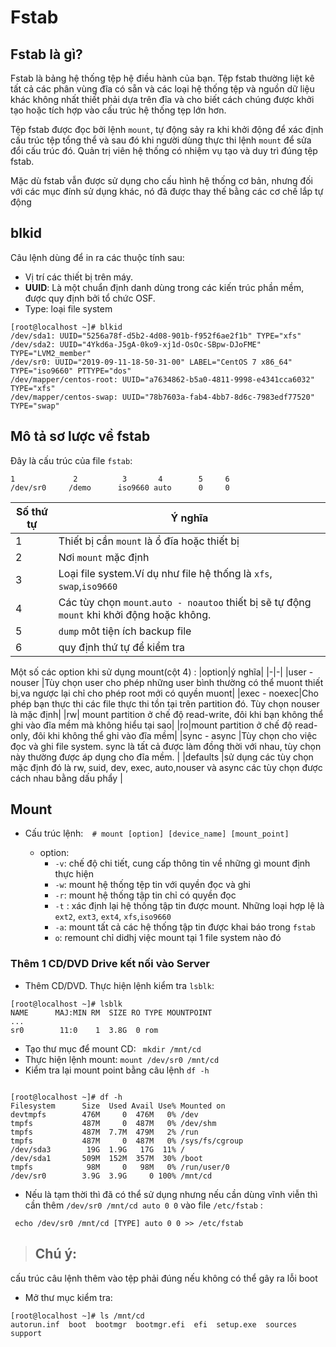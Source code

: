 # Fstab
## Fstab là gì?
Fstab là bảng hệ thống tệp hệ điều hành của bạn. Tệp fstab thường liệt kê tất cả các phân vùng đĩa có sẵn và các loại hệ thống tệp và nguồn dữ liệu khác không nhất thiết phải dựa trên đĩa và cho biết cách chúng được khởi tạo hoặc tích hợp vào cấu trúc hệ thống tẹp lớn hơn.

Tệp fstab được đọc bởi lệnh `mount`, tự động sảy ra khi khởi động để xác định cấu trúc tệp tổng thể và sau đó khi người dùng thực thi lệnh `mount` để sửa đổi cấu trúc đó. Quản trị viên hệ thống có nhiệm vụ tạo và duy trì đúng tệp fstab.

Mặc dù fstab vẫn được sử dụng cho cấu hình hệ thống cơ bản, nhưng đối với các mục đính sử dụng khác, nó đã được thay thế bằng các cơ chế lắp tự động
## blkid
Câu lệnh dùng để in ra các thuộc tính sau:
* Vị trí các thiết bị trên máy.
* **UUID**: Là một chuẩn định danh dùng trong các kiến trúc phần mềm, được quy định bởi tổ chức OSF.
* Type: loại file system 
```
[root@localhost ~]# blkid
/dev/sda1: UUID="5256a78f-d5b2-4d08-901b-f952f6ae2f1b" TYPE="xfs"
/dev/sda2: UUID="4Ykd6a-J5gA-0ko9-xj1d-OsOc-SBpw-DJoFME" TYPE="LVM2_member"
/dev/sr0: UUID="2019-09-11-18-50-31-00" LABEL="CentOS 7 x86_64" TYPE="iso9660" PTTYPE="dos"
/dev/mapper/centos-root: UUID="a7634862-b5a0-4811-9998-e4341cca6032" TYPE="xfs"
/dev/mapper/centos-swap: UUID="78b7603a-fab4-4bb7-8d6c-7983edf77520" TYPE="swap"
```
## Mô tả sơ lược về fstab
Đây là cấu trúc của file `fstab`:
```
1             2          3       4        5     6
/dev/sr0     /demo      iso9660 auto      0     0

```
|Số thứ tự|Ý nghĩa|
|-|-|
|1|Thiết bị cần `mount` là ổ đĩa hoặc thiết bị|
|2|Nơi `mount` mặc định|
|3|Loại file system.Ví dụ như file hệ thống là `xfs`, `swap`,`iso9660`|
|4|Các tùy chọn `mount`.`auto - noautoo` thiết bị sẽ tự động `mount` khi khởi động hoặc không.|
|5|`dump` môt tiện ích backup file|
|6|quy định thứ tự để kiểm tra|

Một số các option khi sử dụng mount(cột 4) :
|option|ý nghĩa|
|-|-|
|user - nouser |Tùy chọn user cho phép những user bình thường có thể muont thiết bị,va ngược lại chỉ cho phép root mới có quyền muont|
|exec - noexec|Cho phép bạn thực thi các file thực thi tồn tại trên partition đó. Tùy chọn nouser là mặc định|
|rw| mount partition ở chế độ read-write, đôi khi bạn không thể ghi vào đĩa mềm mà không hiểu tại sao|
|ro|mount partition ở chế độ read-only, đôi khi không thể ghi vào đĩa mềm|
|sync - async |Tùy chọn cho việc đọc và ghi file system. sync là tất cả được làm đồng thời với nhau, tùy chọn này thường được áp dụng cho đĩa mềm. |
|defaults |sử dụng các tùy chọn mặc định đó là rw, suid, dev, exec, auto,nouser và async các tùy chọn được cách nhau bằng dấu phẩy |
## Mount
* Cấu trúc lệnh:`  # mount [option] [device_name] [mount_point]`

    * option: 
        * `-v`: chế độ chi tiết, cung cấp thông tin về những gì mount định thực hiện
        * `-w`: mount hệ thống tệp tin với quyền đọc và ghi
        * `-r`: mount hệ thống tập tin chỉ có quyền đọc
        * `-t` : xác định lại hệ thống tập tin được mount. Những loại hợp lệ là `ext2`, `ext3`, `ext4`, `xfs`,`iso9660`
        * `-a`: mount tất cả các hệ thống tập tin được khai báo trong `fstab`
        * `o`: remount chỉ didhj việc mount tại 1 file system nào đó

### Thêm 1  CD/DVD Drive kết nối vào Server 
* Thêm CD/DVD. Thực hiện lệnh kiểm tra `lsblk`:
```
[root@localhost ~]# lsblk
NAME      MAJ:MIN RM  SIZE RO TYPE MOUNTPOINT
...
sr0        11:0    1  3.8G  0 rom
```
* Tạo thư mục để mount CD:
` mkdir /mnt/cd`
* Thực hiện lệnh mount:
`mount /dev/sr0 /mnt/cd`
* Kiểm tra lại mount point bằng câu lệnh `df -h`
```

[root@localhost ~]# df -h
Filesystem      Size  Used Avail Use% Mounted on
devtmpfs        476M     0  476M   0% /dev
tmpfs           487M     0  487M   0% /dev/shm
tmpfs           487M  7.7M  479M   2% /run
tmpfs           487M     0  487M   0% /sys/fs/cgroup
/dev/sda3        19G  1.9G   17G  11% /
/dev/sda1       509M  152M  357M  30% /boot
tmpfs            98M     0   98M   0% /run/user/0
/dev/sr0        3.9G  3.9G     0 100% /mnt/cd
```
* Nếu là tạm thời thì đã có thể sử dụng nhưng nếu cần dùng vĩnh viễn thì cần thêm `/dev/sr0 /mnt/cd auto 0 0` vào file `/etc/fstab` :

` echo /dev/sr0 /mnt/cd [TYPE] auto 0 0 >> /etc/fstab`
>## Chú ý:
cấu trúc câu lệnh thêm vào tệp phải đúng nếu không có thể gây ra lỗi boot
* Mở thư mục kiểm tra:
```
[root@localhost ~]# ls /mnt/cd
autorun.inf  boot  bootmgr  bootmgr.efi  efi  setup.exe  sources  support
``` 